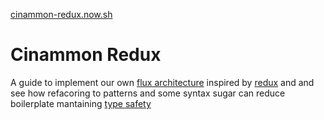 [cinammon-redux.now.sh](https://cinammon-redux.now.sh)

# Cinammon Redux

A guide to implement our own [flux architecture](https://facebook.github.io/flux/) inspired by [redux](http://redux.js.org/docs/introduction/)
and and see how refacoring to patterns and some syntax sugar can reduce boilerplate mantaining [type safety]( https://flow.org/)
